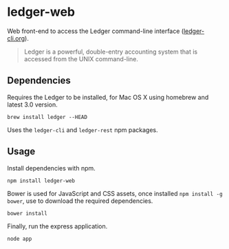 # ledger-web

Web front-end to access the Ledger command-line interface ([ledger-cli.org](http://ledger-cli.org/)).

> Ledger is a powerful, double-entry accounting system that is accessed from the UNIX command-line.

## Dependencies

Requires the Ledger to be installed, for Mac OS X using homebrew and latest 3.0 version.

    brew install ledger --HEAD

Uses the `ledger-cli` and `ledger-rest` npm packages.

## Usage

Install dependencies with npm.

    npm install ledger-web
    
Bower is used for JavaScript and CSS assets, once installed `npm install -g bower`, use to download the required dependencies.

    bower install
    
Finally, run the express application.

    node app